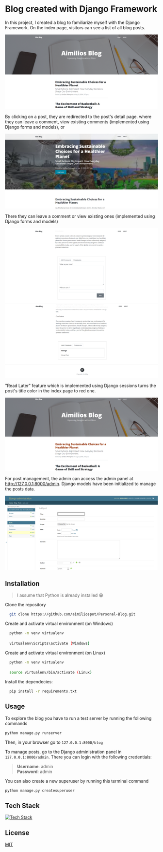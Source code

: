 # Blog created with Django Framework

In this project, I created a blog to familiarize myself with the Django Framework. On the index page, visitors can see a
list of all blog posts.

![Index page.](/screenshots/Index%20Page.png?raw=true)

By clicking on a post, they are redirected to the post's detail page. where they can leave a
comment, view existing comments (implemented using Django forms and models), or

![Post Page main.](./screenshots/Post%20Page.png?raw=true)

There they can leave a comment or view existing ones (implemented using Django forms and models)

![Post Page comments.](./screenshots/Add%20Comment.png?raw=true)
![Post Page comments.](./screenshots/View%20Comments.png?raw=true)

"Read Later" feature which is implemented using Django sessions turns the post's title color in
the index page to red one.

![Index Page Read Later.](./screenshots/Read%20Later%20Index.png?raw=true)

For post management, the admin can access the admin panel at http://127.0.0.1:8000/admin. Django models have been
initialized
to manage the posts data.

![Post Administration.](./screenshots/Post%20Admin.png?raw=true)

## Installation

> I assume that Python is already installed :grinning:

Clone the repository

```bash
  git clone https://github.com/aimiliospot/Personal-Blog.git
```

Create and activate virtual environment (on Windows)

```bash
  python -m venv virtualenv

  virtualenv\Scripts\activate (Windows)
```

Create and activate virtual environment (on Linux)

```bash
  python -m venv virtualenv

  source virtualenv/bin/activate (Linux)
```

Install the dependecies:

```bash
  pip install -r requirements.txt
```

## Usage

To explore the blog you have to run a test server by running the following commands

```bash
python manage.py runserver
```

Then, in your browser go to `127.0.0.1:8000/blog`

To manage posts, go to the Django administration panel in `127.0.0.1:8000/admin`. There you can login with the following
credentials:

> **Username**: admin \
> **Password**: admin

You can also create a new superuser by running this terminal command

```bash
python manage.py createsuperuser
```

## Tech Stack

[![Tech Stack](https://skillicons.dev/icons?i=python,js,html,css,django,bootstrap)](https://skillicons.dev)

## License

[MIT](https://choosealicense.com/licenses/mit/)
